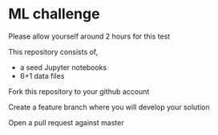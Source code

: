 # ML challenge

Please allow yourself around 2 hours for this test

This repository consists of,
* a seed Jupyter notebooks
* 6+1 data files

Fork this repository to your github account

Create a feature branch where you will develop your solution

Open a pull request against master

